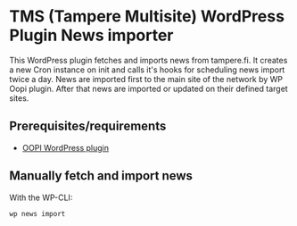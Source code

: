 # TMS (Tampere Multisite) WordPress Plugin News importer

This WordPress plugin fetches and imports news from tampere.fi. It creates a new Cron instance on init and calls it's hooks for scheduling news import twice a day. News are imported first to the main site of the network by WP Oopi plugin. After that news are imported or updated on their defined target sites.

## Prerequisites/requirements

* [OOPI WordPress plugin](https://github.com/devgeniem/wp-oopi)

## Manually fetch and import news


With the WP-CLI:

```
wp news import
```